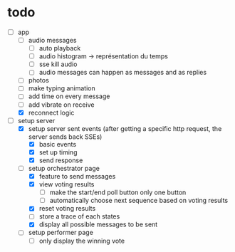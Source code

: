 # todo

- [ ] app
  - [ ] audio messages
    - [ ] auto playback
    - [ ] audio histogram -> représentation du temps
    - [ ] sse kill audio
    - [ ] audio messages can happen as messages and as replies
  - [ ] photos
  - [ ] make typing animation
  - [ ] add time on every message
  - [ ] add vibrate on receive
  - [x] reconnect logic
- [ ] setup server
  - [x] setup server sent events (after getting a specific http request, the server sends back SSEs)
    - [x] basic events
    - [x] set up timing
    - [x] send response
  - [ ] setup orchestrator page
    - [x] feature to send messages
    - [x] view voting results
      - [ ] make the start/end poll button only one button
      - [ ] automatically choose next sequence based on voting results
    - [x] reset voting results
    - [ ] store a trace of each states
    - [x] display all possible messages to be sent
  - [ ] setup performer page
    - [ ] only display the winning vote